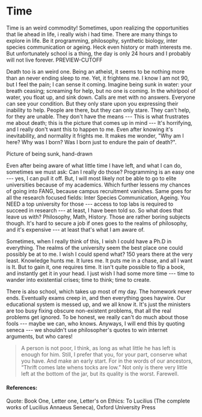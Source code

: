 
# Time 

Time is an weird commodity! Sometimes, upon realizing the opportunities that lie ahead in life, i really wish i had time. There are many things to explore in life. Be it programming, philosophy, synthetic biology, inter species communication or ageing. Heck even history or math interests me. But unfortunately school is a thing, the day is only 24 hours and I probably will not live forever. PREVIEW-CUTOFF

Death too is an weird one. Being an atheist, it seems to be nothing more than an never ending sleep to me. Yet, it frightens me. I know I am not 90, but I feel the pain; I can sense it coming. Imagine being sunk in water: your breath ceasing; screaming for help, but no one is coming. In the whirlpool of water, you float up, and sink down. Calls are met with no answers. Everyone can see your condition. But they only stare upon you expressing their inability to help. People are there, but they can only stare. They can't help, for they are unable. They don't have the means --- This is what frustrates me about death; this is the picture that comes up in mind --- It's horrifying, and I really don't want this to happen to me. Even after knowing it's inevitability, and normality it frights me. It makes me wonder, "Why am I here? Why was I born? Was I born just to endure the pain of death?". 

Picture of being sunk, hand-drawn

Even after being aware of what little time I have left, and what I can do, sometimes we must ask: Can I really do those? Programming is an easy one --- yes, I can pull it off. But, I will most likely not be able to go to elite universities because of my academics. Which further lessens my chances of going into FANG, because campus recruitment vanishes. Same goes for all the research focused fields: Inter Species Communication, Ageing. You NEED a top university for those --- access to top labs is required to succeed in research --- at least, I have been told so. So what does that leave us with? Philosophy, Math, History. Those are rather boring subjects though. It's hard to secure a job if ones goes to the realms of philosophy, and it's expensive --- at least that's what I am aware of. 

Sometimes, when I really think of this, I wish I could have a Ph.D in everything. The realms of the university seem the best place one could possibly be at to me. I wish I could spend what? 150 years there at the very least. Knowledge hunts me. It lures me. It puts me in a chase, and all I want is It. But to gain it, one requires time. It isn't quite possible to flip a book, and instantly get it in your head. I just wish I had some more time --- time to wander into existential crises; time to think; time to create. 

There is also school, which takes up most of my day. The homework never ends. Eventually exams creep in, and then everything goes haywire. Our educational system is messed up, and we all know it. It's just the ministers are too busy fixing obscure non-existent problems, that all the real problems get ignored. To be honest, we really can't do much about those fools --- maybe we can, who knows. Anyways, I will end this by quoting seneca --- we shouldn't use philosopher's quotes to win internet arguments, but who cares!   

> A person is not poor, I think, as long as what little he has left is enough for him. Still, I prefer that you, for your part, conserve what you have. And make an early start. For in the words of our ancestors, “Thrift comes late whens tocks are low.” Not only is there very little left at the bottom of the jar, but its quality is the worst. Farewell.


#### References:
Quote: Book One, Letter one, Letter's on Ethics: To Lucilius (The complete works of Lucilius Annaeus Seneca), Oxford University Press
